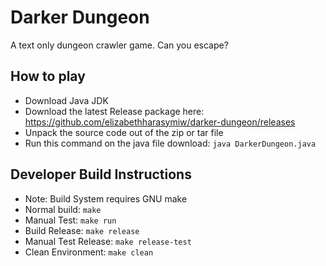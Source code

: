 # Darker Dungeon
A text only dungeon crawler game. Can you escape?

## How to play
- Download Java JDK
- Download the latest Release package here: https://github.com/elizabethharasymiw/darker-dungeon/releases
- Unpack the source code out of the zip or tar file
- Run this command on the java file download: ``` java DarkerDungeon.java ```

## Developer Build Instructions
- Note: Build System requires GNU make
- Normal build: ``` make ```
- Manual Test: ``` make run ```
- Build Release: ``` make release ```
- Manual Test Release: ``` make release-test ```
- Clean Environment: ``` make clean ```
